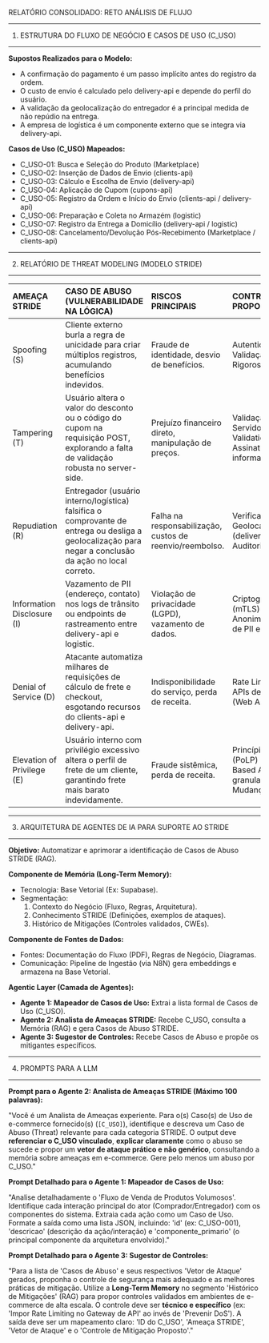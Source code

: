 RELATÓRIO CONSOLIDADO: RETO ANÁLISIS DE FLUJO

---
1. ESTRUTURA DO FLUXO DE NEGÓCIO E CASOS DE USO (C_USO)
---

**Supostos Realizados para o Modelo:**
- A confirmação do pagamento é um passo implícito antes do registro da ordem.
- O custo de envio é calculado pelo delivery-api e depende do perfil do usuário.
- A validação da geolocalização do entregador é a principal medida de não repúdio na entrega.
- A empresa de logística é um componente externo que se integra via delivery-api.

**Casos de Uso (C_USO) Mapeados:**
- C_USO-01: Busca e Seleção do Produto (Marketplace)
- C_USO-02: Inserção de Dados de Envio (clients-api)
- C_USO-03: Cálculo e Escolha de Envio (delivery-api)
- C_USO-04: Aplicação de Cupom (cupons-api)
- C_USO-05: Registro da Ordem e Início do Envio (clients-api / delivery-api)
- C_USO-06: Preparação e Coleta no Armazém (logistic)
- C_USO-07: Registro da Entrega a Domicílio (delivery-api / logistic)
- C_USO-08: Cancelamento/Devolução Pós-Recebimento (Marketplace / clients-api)

---
2. RELATÓRIO DE THREAT MODELING (MODELO STRIDE)
---

| AMEAÇA STRIDE | CASO DE ABUSO (VULNERABILIDADE NA LÓGICA) | RISCOS PRINCIPAIS | CONTROLES E MITIGAÇÃO PROPOSTA |
|:---|:---|:---|:---|
| Spoofing (S) | Cliente externo burla a regra de unicidade para criar múltiplos registros, acumulando benefícios indevidos. | Fraude de identidade, desvio de benefícios. | Autenticação Multifator (MFA). Validação de Unicidade Rigorosa (clients-api). |
| Tampering (T) | Usuário altera o valor do desconto ou o código do cupom na requisição POST, explorando a falta de validação robusta no server-side. | Prejuízo financeiro direto, manipulação de preços. | Validação Total do Lado do Servidor (Server-Side Validation) em cupons-api. Assinatura Digital / HMAC nas informações de desconto. |
| Repudiation (R) | Entregador (usuário interno/logística) falsifica o comprovante de entrega ou desliga a geolocalização para negar a conclusão da ação no local correto. | Falha na responsabilização, custos de reenvio/reembolso. | Verificação Criptográfica da Geolocalização e Timestamp (delivery-api). Trilhas de Auditoria Imutáveis. |
| Information Disclosure (I) | Vazamento de PII (endereço, contato) nos logs de trânsito ou endpoints de rastreamento entre delivery-api e logistic. | Violação de privacidade (LGPD), vazamento de dados. | Criptografia End-to-End (mTLS) entre serviços. Anonimização/Pseudonimização de PII em logs. |
| Denial of Service (D) | Atacante automatiza milhares de requisições de cálculo de frete e checkout, esgotando recursos do clients-api e delivery-api. | Indisponibilidade do serviço, perda de receita. | Rate Limiting e Throttling nas APIs de checkout. Uso de WAF (Web Application Firewall). |
| Elevation of Privilege (E) | Usuário interno com privilégio excessivo altera o perfil de frete de um cliente, garantindo frete mais barato indevidamente. | Fraude sistêmica, perda de receita. | Princípio do Menor Privilégio (PoLP) estrito e RBAC (Role-Based Access Control) granularizado. Auditoria de Mudanças críticas. |

---
3. ARQUITETURA DE AGENTES DE IA PARA SUPORTE AO STRIDE
---

**Objetivo:** Automatizar e aprimorar a identificação de Casos de Abuso STRIDE (RAG).

**Componente de Memória (Long-Term Memory):**
- Tecnologia: Base Vetorial (Ex: Supabase).
- Segmentação:
    1. Contexto do Negócio (Fluxo, Regras, Arquitetura).
    2. Conhecimento STRIDE (Definições, exemplos de ataques).
    3. Histórico de Mitigações (Controles validados, CWEs).

**Componente de Fontes de Dados:**
- Fontes: Documentação do Fluxo (PDF), Regras de Negócio, Diagramas.
- Comunicação: Pipeline de Ingestão (via N8N) gera embeddings e armazena na Base Vetorial.

**Agentic Layer (Camada de Agentes):**
- **Agente 1: Mapeador de Casos de Uso:** Extrai a lista formal de Casos de Uso (C_USO).
- **Agente 2: Analista de Ameaças STRIDE:** Recebe C_USO, consulta a Memória (RAG) e gera Casos de Abuso STRIDE.
- **Agente 3: Sugestor de Controles:** Recebe Casos de Abuso e propõe os mitigantes específicos.

---
4. PROMPTS PARA A LLM
---

**Prompt para o Agente 2: Analista de Ameaças STRIDE (Máximo 100 palavras):**

"Você é um Analista de Ameaças experiente. Para o(s) Caso(s) de Uso de e-commerce fornecido(s) (`[C_USO]`), identifique e descreva um Caso de Abuso (Threat) relevante para cada categoria STRIDE. O output deve **referenciar o C_USO vinculado**, **explicar claramente** como o abuso se sucede e propor um **vetor de ataque prático e não genérico**, consultando a memória sobre ameaças em e-commerce. Gere pelo menos um abuso por C_USO."

**Prompt Detalhado para o Agente 1: Mapeador de Casos de Uso:**

"Analise detalhadamente o 'Fluxo de Venda de Produtos Volumosos'. Identifique cada interação principal do ator (Comprador/Entregador) com os componentes do sistema. Extraia cada ação como um Caso de Uso. Formate a saída como uma lista JSON, incluindo: 'id' (ex: C_USO-001), 'descricao' (descrição da ação/interação) e 'componente_primario' (o principal componente da arquitetura envolvido)."

**Prompt Detalhado para o Agente 3: Sugestor de Controles:**

"Para a lista de 'Casos de Abuso' e seus respectivos 'Vetor de Ataque' gerados, proponha o controle de segurança mais adequado e as melhores práticas de mitigação. Utilize a **Long-Term Memory** no segmento 'Histórico de Mitigações' (RAG) para propor controles validados em ambientes de e-commerce de alta escala. O controle deve ser **técnico e específico** (ex: 'Impor Rate Limiting no Gateway de API' ao invés de 'Prevenir DoS'). A saída deve ser um mapeamento claro: 'ID do C_USO', 'Ameaça STRIDE', 'Vetor de Ataque' e o 'Controle de Mitigação Proposto'."